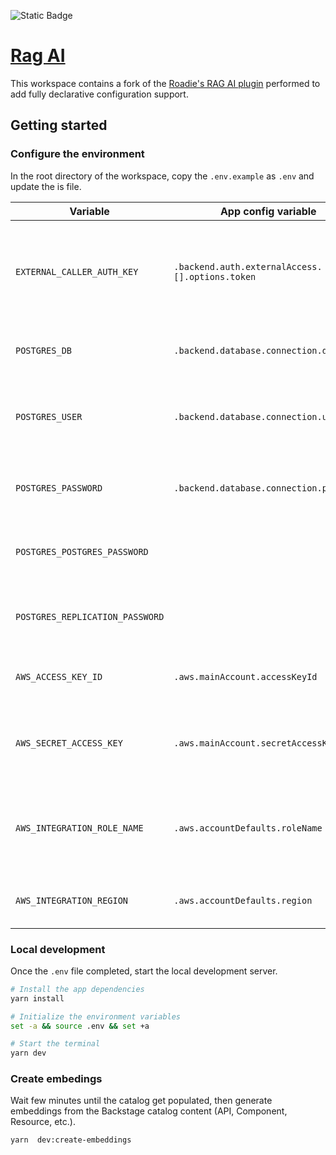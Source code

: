 ![Static Badge](https://img.shields.io/badge/maintenance_status-active-green)

# [Rag AI](https://roadie.io/backstage/plugins/ai-assistant-rag-ai)

This workspace contains a fork of the [Roadie's RAG AI plugin](https://roadie.io/backstage/plugins/ai-assistant-rag-ai) performed to add fully declarative configuration support.

## Getting started

### Configure the environment

In the root directory of the workspace, copy the `.env.example` as `.env` and update the is file.

| Variable                        | App config variable                             | Description                                                                                                                                         | Default     |
| ------------------------------- | ----------------------------------------------- | --------------------------------------------------------------------------------------------------------------------------------------------------- | ----------- |
| `EXTERNAL_CALLER_AUTH_KEY`      | `.backend.auth.externalAccess.[].options.token` | Access token used to connect to the Backstagte API _(see: [Generate token](https://backstage.io/docs/auth/service-to-service-auth/#legacy-tokens))_ | `nil`       |
| `POSTGRES_DB`                   | `.backend.database.connection.database`         | Name of the PostgreSQL database                                                                                                                     | `postgres`  |
| `POSTGRES_USER`                 | `.backend.database.connection.user`             | Name of the user to connect to the PostgreSQL database                                                                                              | `backstage` |
| `POSTGRES_PASSWORD`             | `.backend.database.connection.password`         | Password for the PostgreSQL `postgres` user                                                                                                         | `nil`       |
| `POSTGRES_POSTGRES_PASSWORD`    |                                                 | Password of the default `postgres` admin user                                                                                                       | `nil`       |
| `POSTGRES_REPLICATION_PASSWORD` |                                                 | Password for the PostgreSQL replication user                                                                                                        | `nil`       |
| `AWS_ACCESS_KEY_ID`             | `.aws.mainAccount.accessKeyId`                  | **Optional**: Identifier of the AWS access key                                                                                                      | `nil`       |
| `AWS_SECRET_ACCESS_KEY`         | `.aws.mainAccount.secretAccessKey`              | **Optional**: Secret associated to the the AWS access key                                                                                           | `nil`       |
| `AWS_INTEGRATION_ROLE_NAME`     | `.aws.accountDefaults.roleName`                 | **Optional**: Name of the IAM used to connect to Amazon Bedrock                                                                                     | `nil`       |
| `AWS_INTEGRATION_REGION`        | `.aws.accountDefaults.region`                   | **Optional**: AWS region to connect to                                                                                                              | `us-east-1` |

### Local development

Once the `.env` file completed, start the local development server.

```sh
# Install the app dependencies
yarn install

# Initialize the environment variables
set -a && source .env && set +a

# Start the terminal
yarn dev
```

### Create embedings

Wait few minutes until the catalog get populated, then generate embeddings from the Backstage catalog content (API, Component, Resource, etc.).

```sh
yarn  dev:create-embeddings
```
